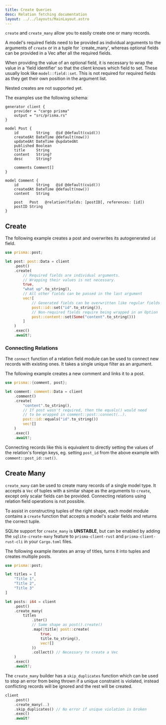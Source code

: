 ```yaml
---
title: Create Queries
desc: Relation fetching documentation
layout: ../../layouts/MainLayout.astro
---
```


`create` and `create_many` allow you to easily create one or many records.

A model's required fields need to be provided as individual arguments to the arguments of `create` or in a tuple for `create_many',
whereas optional fields can be provided in a Vec after all the required fields.

When providing the value of an optional field, it is necessary to wrap the value in a 'field identifier' so that the client
knows which field to set. These usually look like `model::field::set`.
This is not required for required fields as they get their own position in the argument list.

Nested creates are not supported yet.

The examples use the following schema:

```prisma
generator client {
    provider = "cargo prisma"
    output = "src/prisma.rs"
}

model Post {
    id        String   @id @default(cuid())
    createdAt DateTime @default(now())
    updatedAt DateTime @updatedAt
    published Boolean
    title     String
    content   String?
    desc      String?

    comments Comment[]
}

model Comment {
    id        String   @id @default(cuid())
    createdAt DateTime @default(now())
    content   String

    post   Post   @relation(fields: [postID], references: [id])
    postID String
}
```

## Create 

The following example creates a post and overwrites its autogenerated `id` field.

```rust
use prisma::post;

let post: post::Data = client
    .post()
    .create(
        // Required fields are individual arguments.
        // Wrapping their values is not necessary.
        true,
        "what up".to_string(),
        // All other fields can be passed in the last argument
        vec![
            // Generated fields can be overwritten like regular fields
            post::id::set("id".to_string()),
            // Non-required fields require being wrapped in an Option
            post::content::set(Some("content".to_string()))
        ]
    )
    .exec()
    .await?;
```

### Connecting Relations

The `connect` function of a relation field module can be used to connect new records with existing ones.
It takes a single unique filter as an argument.

The following example creates a new comment and links it to a post.

```rust
use prisma::{comment, post};

let comment: comment::Data = client
    .comment()
    .create(
        "content".to_string(),
        // If post wasn't required, then the equals() would need
        // to be wrapped in comment::post::connect(..).
        post::id::equals("id".to_string())
        vec![]
    )
    .exec()
    .await?;
```


Connecting records like this is equivalent to directly setting the values of the relation's foreign keys, eg.
setting `post_id` from the above example with `comment::post_id::set()`.

## Create Many

`create_many` can be used to create many records of a single model type.
It accepts a `Vec` of tuples with a similar shape as the arguments to `create`,
except only scalar fields can be provided.
Connecting relations using relation field operations is not possible.

To assist in constructing tuples of the right shape,
each model module contains a `create` function that accepts a model's scalar fields and returns the correct tuple.

SQLite support for `create_many` is **UNSTABLE**, but can be enabled by adding the `sqlite-create-many` feature to `prisma-client-rust` and `prisma-client-rust-cli` in your `Cargo.toml` files.

The following example iterates an array of titles, turns it into tuples and creates multiple posts.

```rust
use prisma::post;

let titles = [
    "Title 1",
    "Title 2",
    "Title 3"
]

let posts: i64 = client
    .post()
    .create_many(
        titles
            .iter()
            // Same shape as post().create()
            .map(|title| post::create( 
                true,
                title.to_string(),
                vec![]
            ))
            .collect() // Necessary to create a Vec
    )
    .exec()
    .await?;
```

The `create_many` builder has a `skip_duplicates` function which can be used to stop an
error from being thrown if a unique constraint is violated,
instead conflicting records will be ignored and the rest will be created.

```rust
client
    .post()
    .create_many(..)
    .skip_duplicates() // No error if unique violation is broken
    .exec()
    .await?
```

